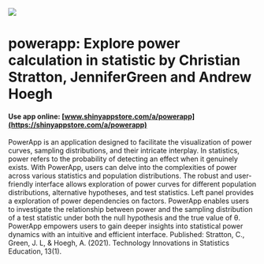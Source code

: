 ![](https://shiny-app-store3.s3.amazonaws.com/approvedapp/s994_5yykHwNoAMG354K5pvcsjoFSRi6iSGEK1EPqjOXe_logo_18.jpg)



# powerapp: Explore power calculation in statistic by Christian Stratton, JenniferGreen and Andrew Hoegh

#### Use app online: __[www.shinyappstore.com/a/powerapp](https://shinyappstore.com/a/powerapp)__

PowerApp is an application designed to facilitate the visualization of power curves, sampling distributions, and their intricate interplay. In statistics, power refers to the probability of detecting an effect when it genuinely exists. With PowerApp, users can delve into the complexities of power across various statistics and population distributions. The robust and user-friendly interface allows exploration of power curves for different population distributions, alternative hypotheses, and test statistics. Left panel provides a exploration of power dependencies on factors. PowerApp enables users to investigate the relationship between power and the sampling distribution of a test statistic under both the null hypothesis and the true value of θ. PowerApp empowers users to gain deeper insights into statistical power dynamics with an intuitive and efficient interface. Published: Stratton, C., Green, J. L, & Hoegh, A. (2021). Technology Innovations in Statistics Education, 13(1).
